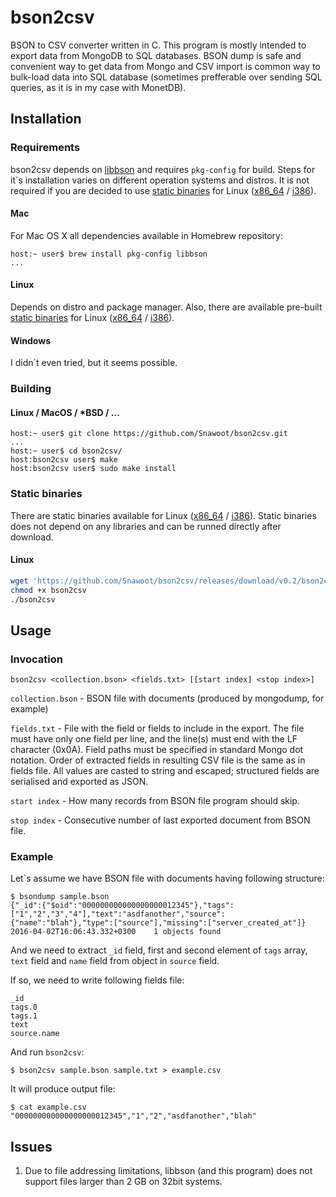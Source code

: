 # bson2csv
BSON to CSV converter written in C. This program is mostly intended to export data from MongoDB to SQL databases. BSON dump is safe and convenient way to get data from Mongo and CSV import is common way to bulk-load data into SQL database (sometimes prefferable over sending SQL queries, as it is in my case with MonetDB).

## Installation

### Requirements

bson2csv depends on [libbson](https://api.mongodb.org/libbson/current/) and requires `pkg-config` for build. Steps for it\`s installation varies on different operation systems and distros. It is not required if you are decided to use [static binaries](https://github.com/Snawoot/bson2csv#static-binaries) for Linux ([x86_64](https://github.com/Snawoot/bson2csv/releases/download/v0.2/bson2csv.static.linux_x86_64) / [i386](https://github.com/Snawoot/bson2csv/releases/download/v0.2/bson2csv.static.linux_i386)).

#### Mac

For Mac OS X all dependencies available in Homebrew repository:
```
host:~ user$ brew install pkg-config libbson
...
```

#### Linux

Depends on distro and package manager. Also, there are available pre-built [static binaries](https://github.com/Snawoot/bson2csv#static-binaries) for Linux ([x86_64](https://github.com/Snawoot/bson2csv/releases/download/v0.2/bson2csv.static.linux_x86_64) / [i386](https://github.com/Snawoot/bson2csv/releases/download/v0.2/bson2csv.static.linux_i386)).

#### Windows

I didn\`t even tried, but it seems possible.

### Building

#### Linux / MacOS / *BSD / ...

```
host:~ user$ git clone https://github.com/Snawoot/bson2csv.git
...
host:~ user$ cd bson2csv/
host:bson2csv user$ make
host:bson2csv user$ sudo make install
```

### Static binaries
There are static binaries available for Linux ([x86_64](https://github.com/Snawoot/bson2csv/releases/download/v0.2/bson2csv.static.linux_x86_64) / [i386](https://github.com/Snawoot/bson2csv/releases/download/v0.2/bson2csv.static.linux_i386)). Static binaries does not depend on any libraries and can be runned directly after download.
#### Linux
```bash
wget 'https://github.com/Snawoot/bson2csv/releases/download/v0.2/bson2csv.static.linux_x86_64' -O bson2csv
chmod +x bson2csv
./bson2csv
```

## Usage

### Invocation

```
bson2csv <collection.bson> <fields.txt> [[start index] <stop index>]
```
`collection.bson` - BSON file with documents (produced by mongodump, for example)

`fields.txt` - File with the field or fields to include in the export. The file must have only one field per line, and the line(s) must end with the LF character (0x0A). Field paths must be specified in standard Mongo dot notation. Order of extracted fields in resulting CSV file is the same as in fields file. All values are casted to string and escaped; structured fields are serialised and exported as JSON.

`start index` - How many records from BSON file program should skip.

`stop index` - Consecutive number of last exported document from BSON file.

### Example

Let\`s assume we have BSON file with documents having following structure:
```
$ bsondump sample.bson
{"_id":{"$oid":"000000000000000000012345"},"tags":["1","2","3","4"],"text":"asdfanother","source":{"name":"blah"},"type":["source"],"missing":["server_created_at"]}
2016-04-02T16:06:43.332+0300	1 objects found
```
And we need to extract `_id` field, first and second element of `tags` array, `text` field and `name` field from object in `source` field.

If so, we need to write following fields file:
```
_id
tags.0
tags.1
text
source.name
```

And run `bson2csv`:
```
$ bson2csv sample.bson sample.txt > example.csv
```

It will produce output file:
```
$ cat example.csv
"000000000000000000012345","1","2","asdfanother","blah"
```

## Issues

1. Due to file addressing limitations, libbson (and this program) does not support files larger than 2 GB on 32bit systems.
